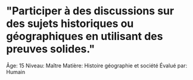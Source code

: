 # "Participer à des discussions sur des sujets historiques ou géographiques en utilisant des preuves solides."

Âge: 15
Niveau: Maître
Matière: Histoire géographie et société
Évalué par: Humain
